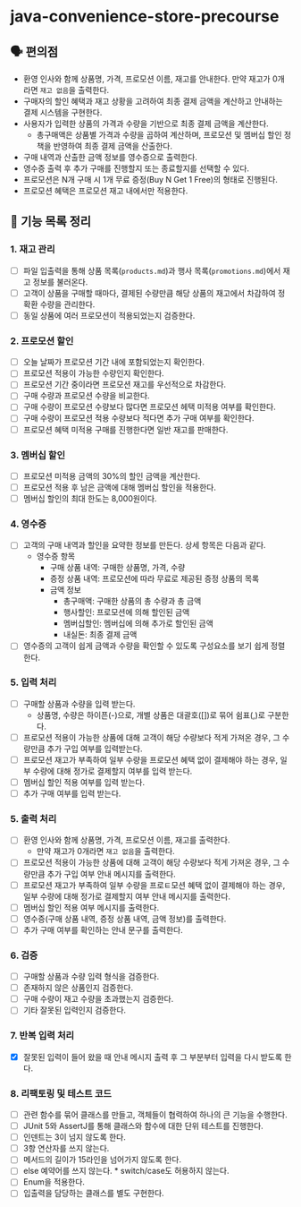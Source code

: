 # java-convenience-store-precourse

## 🗣️ 편의점

- 환영 인사와 함께 상품명, 가격, 프로모션 이름, 재고를 안내한다. 만약 재고가 0개라면 `재고 없음`을 출력한다.
- 구매자의 할인 혜택과 재고 상황을 고려하여 최종 결제 금액을 계산하고 안내하는 결제 시스템을 구현한다.
- 사용자가 입력한 상품의 가격과 수량을 기반으로 최종 결제 금액을 계산한다.
    - 총구매액은 상품별 가격과 수량을 곱하여 계산하며, 프로모션 및 멤버십 할인 정책을 반영하여 최종 결제 금액을 산출한다.
- 구매 내역과 산출한 금액 정보를 영수증으로 출력한다.
- 영수증 출력 후 추가 구매를 진행할지 또는 종료할지를 선택할 수 있다.
- 프로모션은 N개 구매 시 1개 무료 증정(Buy N Get 1 Free)의 형태로 진행된다.
- 프로모션 혜택은 프로모션 재고 내에서만 적용한다.

## 📜 기능 목록 정리

### 1. 재고 관리

- [ ] 파일 입출력을 통해 상품 목록(`products.md`)과 행사 목록(`promotions.md`)에서 재고 정보를 불러온다.
- [ ] 고객이 상품을 구매할 때마다, 결제된 수량만큼 해당 상품의 재고에서 차감하여 정확환 수량을 관리한다.
- [ ] 동일 상품에 여러 프로모션이 적용되었는지 검증한다.

### 2. 프로모션 할인

- [ ] 오늘 날짜가 프로모션 기간 내에 포함되었는지 확인한다.
- [ ] 프로모션 적용이 가능한 수량인지 확인한다.
- [ ] 프로모션 기간 중이라면 프로모션 재고를 우선적으로 차감한다.
- [ ] 구매 수량과 프로모션 수량을 비교한다.
- [ ] 구매 수량이 프로모션 수량보다 많다면 프로모션 헤택 미적용 여부를 확인한다.
- [ ] 구매 수량이 프로모션 적용 수량보다 적다면 추가 구매 여부를 확인한다.
- [ ] 프로모션 혜택 미적용 구매를 진행한다면 일반 재고를 판매한다.

### 3. 멤버십 할인

- [ ] 프로모션 미적용 금액의 30%의 할인 금액을 계산한다.
- [ ] 프로모션 적용 후 남은 금액에 대해 멤버십 할인을 적용한다.
- [ ] 멤버십 할인의 최대 한도는 8,000원이다.

### 4. 영수증

- [ ] 고객의 구매 내역과 할인을 요약한 정보를 만든다. 상세 항목은 다음과 같다.
    - 영수증 항목
        - 구매 상품 내역: 구매한 상품명, 가격, 수량
        - 증정 상품 내역: 프로모션에 따라 무료로 제공된 증정 상품의 목록
        - 금액 정보
            - 총구매액: 구매한 상품의 총 수량과 총 금액
            - 행사할인: 프로모션에 의해 할인된 금액
            - 멤버십할인: 멤버십에 의해 추가로 할인된 금액
            - 내실돈: 최종 결제 금액
- [ ] 영수증의 고객이 쉽게 금액과 수량을 확인할 수 있도록 구성요소를 보기 쉽게 정렬한다.

### 5. 입력 처리

- [ ] 구매할 상품과 수량을 입력 받는다.
    - 상품명, 수량은 하이픈(-)으로, 개별 상품은 대괄호([])로 묶어 쉼표(,)로 구분한다.
- [ ] 프로모션 적용이 가능한 상품에 대해 고객이 해당 수량보다 적게 가져온 경우, 그 수량만큼 추가 구입 여부를 입력받는다.
- [ ] 프로모션 재고가 부족하여 일부 수량을 프로모션 혜택 없이 결제해야 하는 경우, 일부 수량에 대해 정가로 결제할지 여부를 입력 받는다.
- [ ] 멤버십 할인 적용 여부를 입력 받는다.
- [ ] 추가 구매 여부를 입력 받는다.

### 5. 출력 처리

- [ ] 환영 인사와 함께 상품명, 가격, 프로모션 이름, 재고를 출력한다.
    - 만약 재고가 0개라면 `재고 없음`을 출력한다.
- [ ] 프로모션 적용이 가능한 상품에 대해 고객이 해당 수량보다 적게 가져온 경우, 그 수량만큼 추가 구입 여부 안내 메시지를 출력한다.
- [ ] 프로모션 재고가 부족하여 일부 수량을 프로ㅌ모션 혜택 없이 결제해야 하는 경우, 일부 수량에 대해 정가로 결제할지 여부 안내 메시지를 출력한다.
- [ ] 멤버십 할인 적용 여부 메시지를 출력한다.
- [ ] 영수증(구매 상품 내역, 증정 상품 내역, 금액 정보)를 출력한다.
- [ ] 추가 구매 여부를 확인하는 안내 문구를 출력한다.

### 6. 검증

- [ ] 구매할 상품과 수량 입력 형식을 검증한다.
- [ ] 존재하지 않은 상품인지 검증한다.
- [ ] 구매 수량이 재고 수량을 초과했는지 검증한다.
- [ ] 기타 잘못된 입력인지 검증한다.

### 7. 반복 입력 처리

- [x] 잘못된 입력이 들어 왔을 때 안내 메시지 출력 후 그 부분부터 입력을 다시 받도록 한다.

### 8. 리팩토링 및 테스트 코드

- [ ] 관련 함수를 묶어 클래스를 만들고, 객체들이 협력하여 하나의 큰 기능을 수행한다.
- [ ] JUnit 5와 AssertJ를 통해 클래스와 함수에 대한 단위 테스트를 진행한다.
- [ ] 인덴트는 3이 넘지 않도록 한다.
- [ ] 3항 연산자를 쓰지 않는다.
- [ ] 메서드의 길이가 15라인을 넘어가지 않도록 한다.
- [ ] else 예약어를 쓰지 않는다. * switch/case도 허용하지 않는다.
- [ ] Enum을 적용한다.
- [ ] 입출력을 담당하는 클래스를 별도 구현한다.